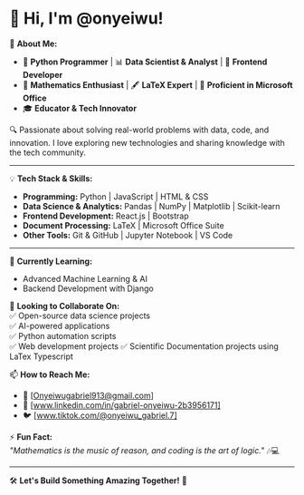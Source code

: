 # 👋 Hi, I'm @onyeiwu!  

🚀 **About Me:**  
- 🐍 **Python Programmer** | 📊 **Data Scientist & Analyst** | 🎨 **Frontend Developer**  
- 📖 **Mathematics Enthusiast** | 🖋️ **LaTeX Expert** | 🏢 **Proficient in Microsoft Office**  
- 🎓 **Educator & Tech Innovator**  

🔍 Passionate about solving real-world problems with data, code, and innovation. I love exploring new technologies and sharing knowledge with the tech community.  

---

💡 **Tech Stack & Skills:**  
- **Programming:** Python | JavaScript | HTML & CSS  
- **Data Science & Analytics:** Pandas | NumPy | Matplotlib | Scikit-learn  
- **Frontend Development:** React.js | Bootstrap  
- **Document Processing:** LaTeX | Microsoft Office Suite  
- **Other Tools:** Git & GitHub | Jupyter Notebook | VS Code  

---

🌱 **Currently Learning:**  
- Advanced Machine Learning & AI  
- Backend Development with Django  

💞️ **Looking to Collaborate On:**  
✅ Open-source data science projects  
✅ AI-powered applications  
✅ Python automation scripts  
✅ Web development projects 
✅ Scientific Documentation projects using LaTex Typescript 
  

📫 **How to Reach Me:**  
- 📩 [Onyeiwugabriel913@gmail.com]  
- 💼 [www.linkedin.com/in/gabriel-onyeiwu-2b3956171]  
- 🐦 [www.tiktok.com/@onyeiwu_gabriel.7]  

⚡ **Fun Fact:**  
_"Mathematics is the music of reason, and coding is the art of logic."_ 🎶💻  

---

🛠️ **Let's Build Something Amazing Together!** 🚀  
